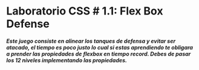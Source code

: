# Laboratorio CSS # 1.1: Flex Box Defense

#### ***Este juego consiste en alinear los tanques de defensa y evitar ser atacado, el tiempo es poco justo lo cual si estas aprendiendo te obligara a prender las propiedades de flexbox en tiempo record. Debes de pasar los 12 niveles implementando las propiedades.***